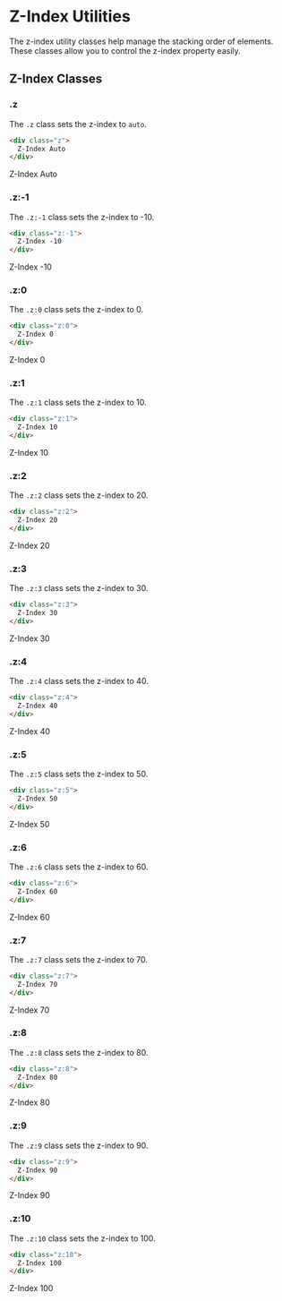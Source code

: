 
# Z-Index Utilities

The z-index utility classes help manage the stacking order of elements. These classes allow you to control the z-index property easily.

## Z-Index Classes

### .z

The `.z` class sets the z-index to `auto`.

```html
<div class="z">
  Z-Index Auto
</div>
```

<div class="example z">
  Z-Index Auto
</div>

### .z:-1

The `.z:-1` class sets the z-index to -10.

```html
<div class="z:-1">
  Z-Index -10
</div>
```

<div class="example z:-1">
  Z-Index -10
</div>

### .z:0

The `.z:0` class sets the z-index to 0.

```html
<div class="z:0">
  Z-Index 0
</div>
```

<div class="example z:0">
  Z-Index 0
</div>

### .z:1

The `.z:1` class sets the z-index to 10.

```html
<div class="z:1">
  Z-Index 10
</div>
```

<div class="example z:1">
  Z-Index 10
</div>

### .z:2

The `.z:2` class sets the z-index to 20.

```html
<div class="z:2">
  Z-Index 20
</div>
```

<div class="example z:2">
  Z-Index 20
</div>

### .z:3

The `.z:3` class sets the z-index to 30.

```html
<div class="z:3">
  Z-Index 30
</div>
```

<div class="example z:3">
  Z-Index 30
</div>

### .z:4

The `.z:4` class sets the z-index to 40.

```html
<div class="z:4">
  Z-Index 40
</div>
```

<div class="example z:4">
  Z-Index 40
</div>

### .z:5

The `.z:5` class sets the z-index to 50.

```html
<div class="z:5">
  Z-Index 50
</div>
```

<div class="example z:5">
  Z-Index 50
</div>

### .z:6

The `.z:6` class sets the z-index to 60.

```html
<div class="z:6">
  Z-Index 60
</div>
```

<div class="example z:6">
  Z-Index 60
</div>

### .z:7

The `.z:7` class sets the z-index to 70.

```html
<div class="z:7">
  Z-Index 70
</div>
```

<div class="example z:7">
  Z-Index 70
</div>

### .z:8

The `.z:8` class sets the z-index to 80.

```html
<div class="z:8">
  Z-Index 80
</div>
```

<div class="example z:8">
  Z-Index 80
</div>

### .z:9

The `.z:9` class sets the z-index to 90.

```html
<div class="z:9">
  Z-Index 90
</div>
```

<div class="example z:9">
  Z-Index 90
</div>

### .z:10

The `.z:10` class sets the z-index to 100.

```html
<div class="z:10">
  Z-Index 100
</div>
```

<div class="example z:10">
  Z-Index 100
</div>
